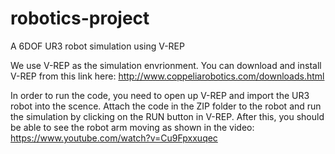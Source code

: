 # robotics-project
A 6DOF UR3 robot simulation using V-REP

We use V-REP as the simulation envrionment. You can download and install V-REP from this link here: http://www.coppeliarobotics.com/downloads.html

In order to run the code, you need to open up V-REP and import the UR3 robot into the scence. Attach the code in the ZIP folder to the robot and run the simulation by clicking on the RUN button in V-REP. After this, you should be able to see the robot arm moving as shown in the video: https://www.youtube.com/watch?v=Cu9Fpxxuqec

